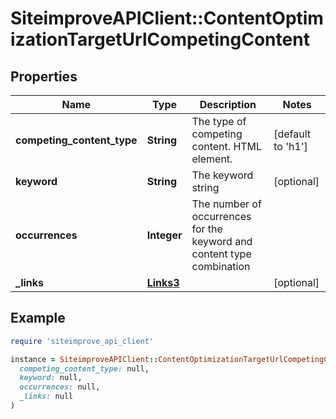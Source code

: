 # SiteimproveAPIClient::ContentOptimizationTargetUrlCompetingContent

## Properties

| Name | Type | Description | Notes |
| ---- | ---- | ----------- | ----- |
| **competing_content_type** | **String** | The type of competing content. HTML element. | [default to &#39;h1&#39;] |
| **keyword** | **String** | The keyword string | [optional] |
| **occurrences** | **Integer** | The number of occurrences for the keyword and content type combination |  |
| **_links** | [**Links3**](Links3.md) |  | [optional] |

## Example

```ruby
require 'siteimprove_api_client'

instance = SiteimproveAPIClient::ContentOptimizationTargetUrlCompetingContent.new(
  competing_content_type: null,
  keyword: null,
  occurrences: null,
  _links: null
)
```

